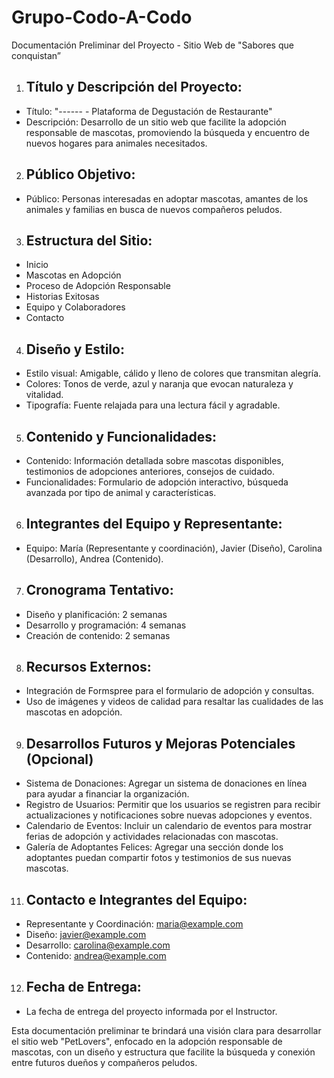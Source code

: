 # Grupo-Codo-A-Codo
Documentación Preliminar del Proyecto - Sitio Web de
 "Sabores que conquistan” 

1. ## Título y Descripción del Proyecto:
- Título: "------ - Plataforma de Degustación de Restaurante"
- Descripción: Desarrollo de un sitio web que facilite la adopción
responsable de mascotas, promoviendo la búsqueda y encuentro de
nuevos hogares para animales necesitados.

2. ## Público Objetivo:
- Público: Personas interesadas en adoptar mascotas, amantes de los
animales y familias en busca de nuevos compañeros peludos.

3. ## Estructura del Sitio:
- Inicio
- Mascotas en Adopción
- Proceso de Adopción Responsable
- Historias Exitosas
- Equipo y Colaboradores
- Contacto

4. ## Diseño y Estilo:
- Estilo visual: Amigable, cálido y lleno de colores que transmitan alegría.
- Colores: Tonos de verde, azul y naranja que evocan naturaleza y
vitalidad.
- Tipografía: Fuente relajada para una lectura fácil y agradable.

5. ## Contenido y Funcionalidades:
- Contenido: Información detallada sobre mascotas disponibles,
testimonios de adopciones anteriores, consejos de cuidado.
- Funcionalidades: Formulario de adopción interactivo, búsqueda
avanzada por tipo de animal y características.

6. ## Integrantes del Equipo y Representante:
- Equipo: María (Representante y coordinación), Javier (Diseño), Carolina
(Desarrollo), Andrea (Contenido).

7. ## Cronograma Tentativo:

- Diseño y planificación: 2 semanas
- Desarrollo y programación: 4 semanas
- Creación de contenido: 2 semanas

8. ## Recursos Externos:
- Integración de Formspree para el formulario de adopción y consultas.
- Uso de imágenes y videos de calidad para resaltar las cualidades de las
mascotas en adopción.

9. ## Desarrollos Futuros y Mejoras Potenciales (Opcional)
- Sistema de Donaciones: Agregar un sistema de donaciones en línea
para ayudar a financiar la organización.
- Registro de Usuarios: Permitir que los usuarios se registren para recibir actualizaciones y notificaciones sobre nuevas adopciones y eventos.
- Calendario de Eventos: Incluir un calendario de eventos para mostrar
ferias de adopción y actividades relacionadas con mascotas.
- Galería de Adoptantes Felices: Agregar una sección donde los
adoptantes puedan compartir fotos y testimonios de sus nuevas
mascotas.

11. ## Contacto e Integrantes del Equipo:
- Representante y Coordinación: maria@example.com
- Diseño: javier@example.com
- Desarrollo: carolina@example.com
- Contenido: andrea@example.com

12. ## Fecha de Entrega:
- La fecha de entrega del proyecto informada por el Instructor.

Esta documentación preliminar te brindará una visión clara para desarrollar el sitio web
"PetLovers", enfocado en la adopción responsable de mascotas, con un diseño y
estructura que facilite la búsqueda y conexión entre futuros dueños y compañeros
peludos.


